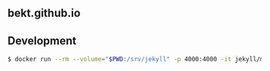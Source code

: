 ## bekt.github.io

## Development

```sh
$ docker run --rm --volume="$PWD:/srv/jekyll" -p 4000:4000 -it jekyll/minimal:4.2.0 jekyll serve --livereload --baseurl=
```
